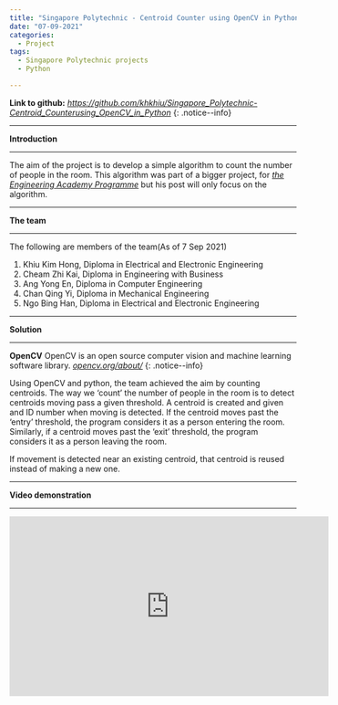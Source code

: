 ```yaml
---
title: "Singapore Polytechnic - Centroid Counter using OpenCV in Python"
date: "07-09-2021"
categories:
  - Project
tags:
  - Singapore Polytechnic projects
  - Python

---
```


**Link to github:**
<cite><a href="https://github.com/khkhiu/Singapore_Polytechnic-Centroid_Counterusing_OpenCV_in_Python">https://github.com/khkhiu/Singapore_Polytechnic-Centroid_Counterusing_OpenCV_in_Python</a></cite>
{: .notice--info}

***

<strong>Introduction</strong>

***
The aim of the project is to develop a simple algorithm to count the number of people in the room. This algorithm was part of a bigger project, for <cite><a href="https://www.sp.edu.sg/engineering-cluster/eee/engineering-academy/the-programme">the Engineering Academy Programme</a></cite> but his post will only focus on the algorithm.

***

<strong>The team</strong>

***
The following are members of the team(As of 7 Sep 2021)

1. Khiu Kim Hong, Diploma in Electrical and Electronic Engineering
2. Cheam Zhi Kai, Diploma in Engineering with Business
3. Ang Yong En, Diploma in Computer Engineering
4. Chan Qing Yi, Diploma in Mechanical Engineering
5. Ngo Bing Han, Diploma in Electrical and Electronic Engineering

***

<strong>Solution</strong>

***
**OpenCV** OpenCV is an open source computer vision and machine learning software library.
<cite><a href="https://opencv.org/about/">opencv.org/about/</a></cite>
{: .notice--info}

Using OpenCV and python, the team achieved the aim by counting centroids. The way we ‘count’ the number of people in the room is to detect centroids moving pass a given threshold. A centroid is created and given and ID number when moving is detected. If the centroid moves past the ‘entry’ threshold, the program considers it as a person entering the room. Similarly, if a centroid moves past the ‘exit’ threshold, the program considers it as a person leaving the room.

If movement is detected near an existing centroid, that centroid is reused instead of making a new one.


***

<strong>Video demonstration</strong>

***

<iframe width="560" height="315" src="https://www.youtube.com/embed/nILaMWWoH28" title="YouTube video player" frameborder="0" allow="accelerometer; autoplay; clipboard-write; encrypted-media; gyroscope; picture-in-picture" allowfullscreen></iframe>